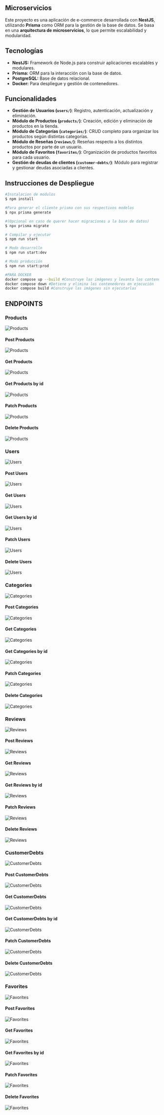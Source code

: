## Microservicios  
Este proyecto es una aplicación de e-commerce desarrollada con **NestJS**, utilizando **Prisma** como ORM para la gestión de la base de datos. Se basa en una **arquitectura de microservicios**, lo que permite escalabilidad y modularidad.  

## Tecnologías  
- **NestJS:** Framework de Node.js para construir aplicaciones escalables y modulares.  
- **Prisma:** ORM para la interacción con la base de datos.  
- **PostgreSQL:** Base de datos relacional.  
- **Docker:** Para despliegue y gestión de contenedores.  

## Funcionalidades  
- **Gestión de Usuarios (`users/`)**: Registro, autenticación, actualización y eliminación.  
- **Módulo de Productos (`products/`)**: Creación, edición y eliminación de productos en la tienda.  
- **Módulo de Categorías (`categories/`)**: CRUD completo para organizar los productos según distintas categorías.  
- **Módulo de Reseñas (`reviews/`)**: Reseñas respecto a los distintos productos por parte de un usuario.  
- **Módulo de Favoritos (`favorites/`)**: Organización de productos favoritos para cada usuario.  
- **Gestión de deudas de clientes (`customer-debts/`)**: Módulo para registrar y gestionar deudas asociadas a clientes.  

## Instrucciones de Despliegue

```bash
#Instalacion de modulos
$ npm install

#Para generar el cliente prisma con sus respectivos modelos
$ npx prisma generate

#(Opcional en caso de querer hacer migraciones a la base de datos)
$ npx prisma migrate

# Compilar y ejecutar
$ npm run start

# Modo desarrollo
$ npm run start:dev

# Modo producción
$ npm run start:prod

#PARA DOCKER
docker compose up --build #Construye las imágenes y levanta los contenedores
docker compose down #Detiene y elimina los contenedores en ejecución
docker compose build #Construye las imágenes sin ejecutarlas

```
## ENDPOINTS
### Products
![Products](Endpoints_images/Products.png)
#### Post Products
![Products](Endpoints_images/Post_Products.png)
#### Get Products
![Products](Endpoints_images/Get_Products.png)
#### Get Products by id
![Products](Endpoints_images/Get_Products_by_id.png)
#### Patch Products
![Products](Endpoints_images/Patch_Products.png)
#### Delete Products
![Products](Endpoints_images/Delete_Products.png)
### Users
![Users](Endpoints_images/Users.png)
#### Post Users
![Users](Endpoints_images/Post_Users.png)
#### Get Users
![Users](Endpoints_images/Get_Users.png)
#### Get Users by id
![Users](Endpoints_images/Get_Users_by_id.png)
#### Patch Users
![Users](Endpoints_images/Patch_Users.png)
#### Delete Users
![Users](Endpoints_images/Delete_Users.png)
### Categories
![Categories](Endpoints_images/Categories.png)
#### Post Categories
![Categories](Endpoints_images/Post_Categories.png)
#### Get Categories
![Categories](Endpoints_images/Get_Categories.png)
#### Get Categories by id
![Categories](Endpoints_images/Get_Categories_by_id.png)
#### Patch Categories
![Categories](Endpoints_images/Patch_Categories.png)
#### Delete Categories
![Categories](Endpoints_images/Delete_Categories.png)
### Reviews
![Reviews](Endpoints_images/Reviews.png)
#### Post Reviews
![Reviews](Endpoints_images/Post_Reviews.png)
#### Get Reviews
![Reviews](Endpoints_images/Get_Reviews.png)
#### Get Reviews by id
![Reviews](Endpoints_images/Get_Reviews_by_id.png)
#### Patch Reviews
![Reviews](Endpoints_images/Patch_Reviews.png)
#### Delete Reviews
![Reviews](Endpoints_images/Delete_Reviews.png)
### CustomerDebts
![CustomerDebts](Endpoints_images/CustomerDebts.png)
#### Post CustomerDebts
![CustomerDebts](Endpoints_images/Post_CustomerDebts.png)
#### Get CustomerDebts
![CustomerDebts](Endpoints_images/Get_CustomerDebts.png)
#### Get CustomerDebts by id
![CustomerDebts](Endpoints_images/Get_CustomerDebts_by_id.png)
#### Patch CustomerDebts
![CustomerDebts](Endpoints_images/Patch_CustomerDebts.png)
#### Delete CustomerDebts
![CustomerDebts](Endpoints_images/Delete_CustomerDebts.png)
### Favorites
![Favorites](Endpoints_images/Favorites.png)
#### Post Favorites
![Favorites](Endpoints_images/Post_Favorites.png)
#### Get Favorites
![Favorites](Endpoints_images/Get_Favorites.png)
#### Get Favorites by id
![Favorites](Endpoints_images/Get_Favorites_by_id.png)
#### Patch Favorites
![Favorites](Endpoints_images/Patch_Favorites.png)
#### Delete Favorites
![Favorites](Endpoints_images/Delete_Favorites.png)
